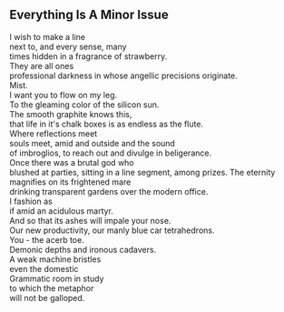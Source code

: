 Everything Is A Minor Issue
---------------------------
I wish to make a line  
next to, and every sense, many  
times hidden in a fragrance of strawberry.  
They are all ones  
professional darkness in whose angellic precisions originate.  
Mist.  
I want you to flow on my leg.  
To the gleaming color of the silicon sun.  
The smooth graphite knows this,  
that life in it's chalk boxes is as endless as the flute.  
Where reflections meet  
souls meet, amid and outside and the sound  
of imbroglios, to reach out and divulge in beligerance.  
Once there was a brutal god who  
blushed at parties, sitting in a line segment, among prizes. The eternity magnifies on its frightened mare  
drinking transparent gardens over the modern office.  
I fashion as  
if amid an acidulous martyr.  
And so that its ashes will impale your nose.  
Our new productivity, our manly blue car tetrahedrons.  
You - the acerb toe.  
Demonic depths and ironous cadavers.  
A weak machine bristles  
even the domestic  
Grammatic room in study  
to which the metaphor  
will not be galloped.  
